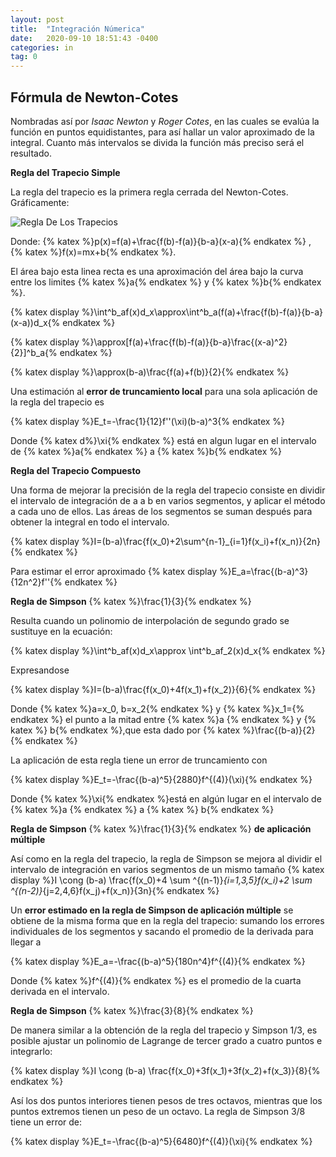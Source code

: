 ```yaml
---
layout: post
title:  "Integración Númerica"
date:   2020-09-10 18:51:43 -0400
categories: in
tag: 0
---
```



## Fórmula de Newton-Cotes

Nombradas así por *Isaac Newton* y *Roger Cotes*, en las cuales se evalúa la función en puntos equidistantes, para así hallar un valor aproximado de la integral. Cuanto más intervalos se divida la función más preciso será el resultado.

**Regla del Trapecio Simple**


La regla del trapecio es la primera regla cerrada del Newton-Cotes. 
Gráficamente:


![Regla De Los Trapecios](https://userscontent2.emaze.com/images/514d0b1f-1b44-412c-b275-a762667c3dc1/ecab57c3-f717-4c1f-8641-d700e8303044png)



Donde: {% katex %}p(x)=f(a)+\frac{f(b)-f(a)}{b-a}(x-a){% endkatex %} , {% katex %}f(x)=mx+b{% endkatex %}.

El área bajo esta linea recta es una aproximación del área bajo la curva entre los limites {% katex %}a{% endkatex %} y {% katex %}b{% endkatex %}.

{% katex display %}\int^b_af(x)d_x\approx\int^b_a(f(a)+\frac{f(b)-f(a)}{b-a}(x-a))d_x{% endkatex %}

{% katex display %}\approx[f(a)+\frac{f(b)-f(a)}{b-a}\frac{(x-a)^2}{2}]^b_a{% endkatex %}

{% katex display %}\approx(b-a)\frac{f(a)+f(b)}{2}{% endkatex %}


Una estimación al **error de truncamiento local** para una sola aplicación de la regla del trapecio es

{% katex display %}E_t=-\frac{1}{12}f''(\xi)(b-a)^3{% endkatex %}


Donde {% katex d%}\xi{% endkatex %} está en algun lugar en el intervalo de {% katex %}a{% endkatex %} a {% katex %}b{% endkatex %} 


**Regla del Trapecio Compuesto**


Una forma de mejorar la precisión de la regla del trapecio consiste en dividir el intervalo de integración de a a b en varios segmentos, y aplicar el método a cada uno de ellos. Las áreas de los segmentos se suman después para obtener la integral en todo el intervalo.


{% katex display %}I=(b-a)\frac{f(x_0)+2\sum^{n-1}_{i=1}f(x_i)+f(x_n)}{2n}{% endkatex %}

Para estimar el error aproximado
{% katex display %}E_a=\frac{(b-a)^3}{12n^2}f''{% endkatex %}
 


**Regla de Simpson** {% katex %}\frac{1}{3}{% endkatex %}


Resulta cuando un polinomio de interpolación de segundo grado se sustituye en la ecuación: 

{% katex display %}\int^b_af(x)d_x\approx \int^b_af_2(x)d_x{% endkatex %}

Expresandose

{% katex display %}I=(b-a)\frac{f(x_0)+4f(x_1)+f(x_2)}{6}{% endkatex %}

Donde {% katex %}a=x_0, b=x_2{% endkatex %} y {% katex %}x_1={% endkatex %} el punto a la mitad entre {% katex %}a {% endkatex %} y {% katex %} b{% endkatex %},que esta dado por {% katex %}\frac{(b-a)}{2}{% endkatex %}

La aplicación de esta regla tiene un error de truncamiento con 

{% katex display %}E_t=-\frac{(b-a)^5}{2880}f^{(4)}(\xi){% endkatex %}

Donde {% katex %}\xi{% endkatex %}está en algún lugar en el intervalo de {% katex %}a {% endkatex %} a {% katex %} b{% endkatex %}



**Regla de Simpson** {% katex %}\frac{1}{3}{% endkatex %} **de aplicación múltiple**


Así como en la regla del trapecio, la regla de Simpson se mejora al dividir el intervalo de integración en varios segmentos de un mismo tamaño
{% katex display %}I \cong (b-a) \frac{f(x_0)+4 \sum ^{(n-1)}_{i=1,3,5}f(x_i)+2 \sum ^{(n-2)}_{j=2,4,6}f(x_j)+f(x_n)}{3n}{% endkatex %}


Un **error estimado en la regla de Simpson de aplicación múltiple** se obtiene de la misma forma que en la regla del trapecio: sumando los errores individuales de los segmentos y sacando el promedio de la derivada para llegar a 

{% katex display %}E_a=-\frac{(b-a)^5}{180n^4}f^{(4)}{% endkatex %}

Donde {% katex %}f^{(4)}{% endkatex %} es el promedio de la cuarta derivada en el intervalo.



**Regla de Simpson** {% katex %}\frac{3}{8}{% endkatex %}

De manera similar a la obtención de la regla del trapecio y Simpson 1/3, es posible ajustar un polinomio de Lagrange de tercer grado a cuatro puntos e integrarlo:

{% katex display %}I \cong (b-a) \frac{f(x_0)+3f(x_1)+3f(x_2)+f(x_3)}{8}{% endkatex %}

Así los dos puntos interiores tienen pesos de tres octavos, mientras que los puntos extremos tienen un peso de un octavo. La regla de Simpson 3/8 tiene un error de:


{% katex display %}E_t=-\frac{(b-a)^5}{6480}f^{(4)}(\xi){% endkatex %}

